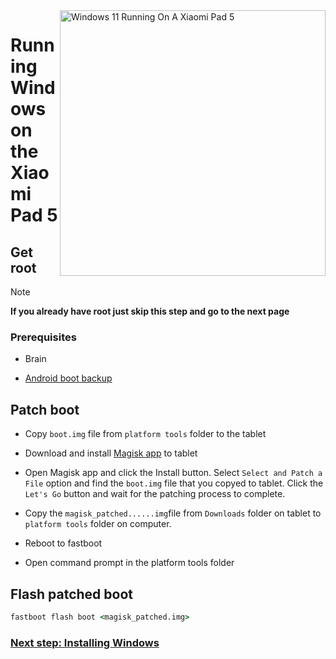<img align="right" src="https://raw.githubusercontent.com/erdilS/Port-Windows-11-Xiaomi-Pad-5/main/nabu.png" width="425" alt="Windows 11 Running On A Xiaomi Pad 5">


# Running Windows on the Xiaomi Pad 5

## Get root 
> [!NOTE]
> **If you already have root just skip this step and go to the next page**

### Prerequisites
- Brain
  
- [Android boot backup](/guide/English/1-partition-en.md#Make-a-backup-of-your-existing-boot-image)


## Patch boot 

- Copy ```boot.img``` file from ```platform tools``` folder to the tablet 


- Download and install [Magisk app](https://github.com/topjohnwu/Magisk/releases/latest) to tablet
  
-  Open Magisk app and click the Install button. Select ```Select and Patch a File``` option and find the ```boot.img``` file that you copyed to tablet. Click the ```Let's Go``` button and wait for the patching process to complete.
  
- Copy the ```magisk_patched......img```file from ```Downloads``` folder on tablet to ```platform tools``` folder on computer. 

- Reboot to fastboot
  
- Open command prompt in the platform tools folder 

 ## Flash patched boot 
```cmd
fastboot flash boot <magisk_patched.img>
```

### [Next step: Installing Windows](/guide/English/2-install-en.md)

